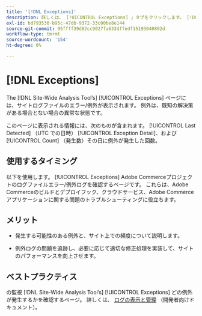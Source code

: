 ```yaml
---
title: '[!DNL Exceptions]'
description: 詳しくは、 [!UICONTROL Exceptions] 」タブをクリックします。 [!DNL Site-Wide Analysis Tool]を使用するタイミング、メリット、ベストプラクティスを説明します。
exl-id: bd793536-b95c-47db-9372-33c00be8e144
source-git-commit: 95ffff39d82cc9027fa633dffedf15193040802d
workflow-type: tm+mt
source-wordcount: '154'
ht-degree: 0%

---
```


# [!DNL Exceptions]

The [!DNL Site-Wide Analysis Tool’s] [!UICONTROL Exceptions] ページには、サイトログファイルのエラー/例外が表示されます。 例外は、既知の解決策がある場合とない場合の異常な状態です。

このページに表示される情報には、次のものが含まれます。 [!UICONTROL Last Detected] （UTC での日時） [!UICONTROL Exception Detail]、および [!UICONTROL Count] （発生数）その日に例外が発生した回数。

## 使用するタイミング

以下を使用します。 [!UICONTROL Exceptions] Adobe Commerceプロジェクトのログファイルエラー/例外ログを確認するページです。 これらは、Adobe Commerceのビルドとデプロイフック、クラウドサービス、Adobe Commerceアプリケーションに関する問題のトラブルシューティングに役立ちます。

## メリット

* 発生する可能性のある例外と、サイト上での頻度について説明します。

* 例外ログの問題を追跡し、必要に応じて適切な修正処理を実装して、サイトのパフォーマンスを向上させます。

## ベストプラクティス

の監視 [!DNL Site-Wide Analysis Tool’s] [!UICONTROL Exceptions] どの例外が発生するかを確認するページ。 詳しくは、 [ログの表示と管理](https://devdocs.magento.com/cloud/project/log-locations.html) （開発者向けドキュメント）。
